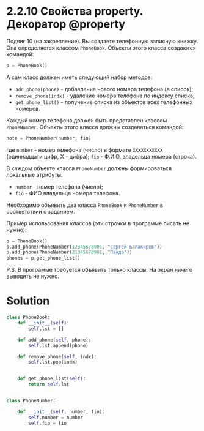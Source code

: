# 2.2.10 Свойства property. Декоратор @property

Подвиг 10 (на закрепление). Вы создаете телефонную записную книжку. Она определяется классом `PhoneBook`. Объекты этого
класса создаются командой:

```python
p = PhoneBook()
```

А сам класс должен иметь следующий набор методов:

- `add_phone(phone)` - добавление нового номера телефона (в список);
- `remove_phone(indx)` - удаление номера телефона по индексу списка;
- `get_phone_list()` - получение списка из объектов всех телефонных номеров.

Каждый номер телефона должен быть представлен классом `PhoneNumber`. Объекты этого класса должны создаваться командой:

```python
note = PhoneNumber(number, fio)
```

где `number` - номер телефона (число) в формате `XXXXXXXXXXX` (одиннадцати цифр, X - цифра); `fio` - Ф.И.О. владельца
номера (строка).

В каждом объекте класса `PhoneNumber` должны формироваться локальные атрибуты:

- `number` - номер телефона (число);
- `fio` - ФИО владельца номера телефона.

Необходимо объявить два класса `PhoneBook` и `PhoneNumber` в соответствии с заданием.

Пример использования классов (эти строчки в программе писать не нужно):

```python
p = PhoneBook()
p.add_phone(PhoneNumber(12345678901, "Сергей Балакирев"))
p.add_phone(PhoneNumber(21345678901, "Панда"))
phones = p.get_phone_list()
```

P.S. В программе требуется объявить только классы. На экран ничего выводить не нужно.

# Solution

```python
class PhoneBook:
    def __init__(self):
        self.lst = []

    def add_phone(self, phone):
        self.lst.append(phone)

    def remove_phone(self, indx):
        self.lst.pop(indx)


    def get_phone_list(self):
        return self.lst


class PhoneNumber:

    def __init__(self, number, fio):
        self.number = number
        self.fio = fio
```